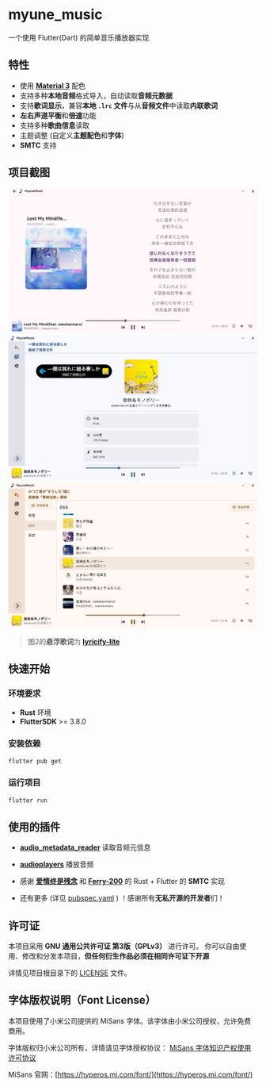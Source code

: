 # myune_music

一个使用 Flutter(Dart) 的简单音乐播放器实现

## 特性
 - 使用 **[Material 3](https://m3.material.io/)** 配色
 - 支持多种**本地音频**格式导入，自动读取**音频元数据**
 - 支持**歌词显示**，兼容**本地 `.lrc` 文件**与从**音频文件**中读取**内联歌词**
 - **左右声道平衡**和**倍速**功能
 - 支持多种**歌曲信息**读取
 - 主题调整 (自定义**主题配色**和**字体**)
 - **SMTC** 支持

## 项目截图
![](screenshot/87518c111bb8c814c64b3930da7f412a.png)
![](screenshot/a9c90c69172339d0956f7dfcd7c622cb.png)
![](screenshot/5559d2cd0efa1e531175c0bd66b5a0f6.png)
> 图2的**悬浮歌词**为 **[lyricify-lite](https://github.com/WXRIW/Lyricify-App#lyricify-lite)**
## 快速开始

### 环境要求
- **Rust** 环境
- **FlutterSDK** >= 3.8.0

### 安装依赖
    flutter pub get

### 运行项目
    flutter run


## 使用的插件

- **[audio_metadata_reader](https://pub.dev/packages/audio_metadata_reader)** 读取音频元信息

- **[audioplayers](https://pub.dev/packages/audioplayers)** 播放音频

- 感谢 **[爱情终是残念](https://aqzscn.cn/archives/flutter-smtc)** 和 **[Ferry-200](https://github.com/Ferry-200/coriander_player)** 的 Rust + Flutter 的 **SMTC** 实现

- 还有更多 (详见 [pubspec.yaml](pubspec.yaml) ) ！感谢所有**无私开源的开发者**们！

## 许可证

本项目采用 **GNU 通用公共许可证 第3版（GPLv3）** 进行许可。
你可以自由使用、修改和分发本项目，**但任何衍生作品必须在相同许可证下开源**

详情见项目根目录下的 [LICENSE](/LICENSE) 文件。

## 字体版权说明（Font License）

本项目使用了小米公司提供的 MiSans 字体。该字体由小米公司授权，允许免费商用。

字体版权归小米公司所有，详情请见字体授权协议：
[MiSans 字体知识产权使用许可协议](https://hyperos.mi.com/font-download/MiSans%E5%AD%97%E4%BD%93%E7%9F%A5%E8%AF%86%E4%BA%A7%E6%9D%83%E8%AE%B8%E5%8F%AF%E5%8D%8F%E8%AE%AE.pdf)

MiSans 官网：[https://hyperos.mi.com/font/](https://hyperos.mi.com/font/)
